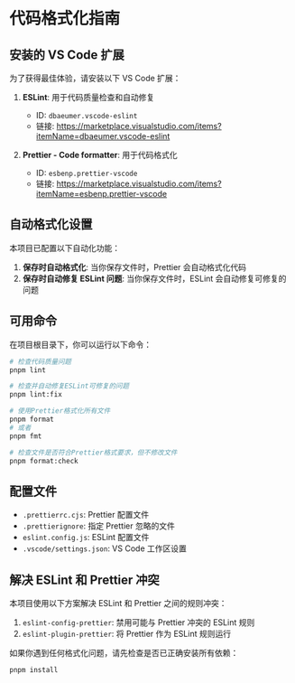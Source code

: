 # 代码格式化指南

## 安装的 VS Code 扩展

为了获得最佳体验，请安装以下 VS Code 扩展：

1. **ESLint**: 用于代码质量检查和自动修复

   - ID: `dbaeumer.vscode-eslint`
   - 链接: https://marketplace.visualstudio.com/items?itemName=dbaeumer.vscode-eslint

2. **Prettier - Code formatter**: 用于代码格式化
   - ID: `esbenp.prettier-vscode`
   - 链接: https://marketplace.visualstudio.com/items?itemName=esbenp.prettier-vscode

## 自动格式化设置

本项目已配置以下自动化功能：

1. **保存时自动格式化**: 当你保存文件时，Prettier 会自动格式化代码
2. **保存时自动修复 ESLint 问题**: 当你保存文件时，ESLint 会自动修复可修复的问题

## 可用命令

在项目根目录下，你可以运行以下命令：

```bash
# 检查代码质量问题
pnpm lint

# 检查并自动修复ESLint可修复的问题
pnpm lint:fix

# 使用Prettier格式化所有文件
pnpm format
# 或者
pnpm fmt

# 检查文件是否符合Prettier格式要求，但不修改文件
pnpm format:check
```

## 配置文件

- `.prettierrc.cjs`: Prettier 配置文件
- `.prettierignore`: 指定 Prettier 忽略的文件
- `eslint.config.js`: ESLint 配置文件
- `.vscode/settings.json`: VS Code 工作区设置

## 解决 ESLint 和 Prettier 冲突

本项目使用以下方案解决 ESLint 和 Prettier 之间的规则冲突：

1. `eslint-config-prettier`: 禁用可能与 Prettier 冲突的 ESLint 规则
2. `eslint-plugin-prettier`: 将 Prettier 作为 ESLint 规则运行

如果你遇到任何格式化问题，请先检查是否已正确安装所有依赖：

```bash
pnpm install
```
